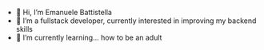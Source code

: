 - 👋 Hi, I’m Emanuele Battistella
- 👀 I’m a fullstack developer, currently interested in improving my backend skills
- 🌱 I’m currently learning... how to be an adult

<!---
emabatti/emabatti is a ✨ special ✨ repository because its `README.md` (this file) appears on your GitHub profile.
You can click the Preview link to take a look at your changes.
--->
